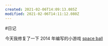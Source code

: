 ```yaml
---
created: 2021-02-06T14:09:13.085Z
modified: 2021-02-06T14:11:12.080Z
---
```

#日记

今天我修复了一下 2014 年编写的小游戏 [space ball](https://github.com/shd101wyy/space_ball)  
